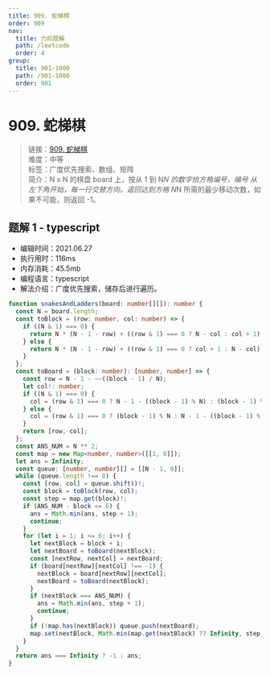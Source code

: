 ```yaml
---
title: 909. 蛇梯棋
order: 909
nav:
  title: 力扣题解
  path: /leetcode
  order: 4
group:
  title: 901-1000
  path: /901-1000
  order: 901
---
```


# 909. 蛇梯棋

> 链接：[909. 蛇梯棋](https://leetcode-cn.com/problems/snakes-and-ladders/)  
> 难度：中等  
> 标签：广度优先搜索、数组、矩阵  
> 简介：N x N 的棋盘 board 上，按从 1 到 N*N 的数字给方格编号，编号 从左下角开始，每一行交替方向。返回达到方格 N*N 所需的最少移动次数，如果不可能，则返回 -1。

## 题解 1 - typescript

- 编辑时间：2021.06.27
- 执行用时：116ms
- 内存消耗：45.5mb
- 编程语言：typescript
- 解法介绍：广度优先搜索，储存后进行遍历。

```typescript
function snakesAndLadders(board: number[][]): number {
  const N = board.length;
  const toBlock = (row: number, col: number) => {
    if ((N & 1) === 0) {
      return N * (N - 1 - row) + ((row & 1) === 0 ? N - col : col + 1);
    } else {
      return N * (N - 1 - row) + ((row & 1) === 0 ? col + 1 : N - col);
    }
  };
  const toBoard = (block: number): [number, number] => {
    const row = N - 1 - ~~((block - 1) / N);
    let col!: number;
    if ((N & 1) === 0) {
      col = (row & 1) === 0 ? N - 1 - ((block - 1) % N) : (block - 1) % N;
    } else {
      col = (row & 1) === 0 ? (block - 1) % N : N - 1 - ((block - 1) % N);
    }
    return [row, col];
  };
  const ANS_NUM = N ** 2;
  const map = new Map<number, number>([[1, 0]]);
  let ans = Infinity;
  const queue: [number, number][] = [[N - 1, 0]];
  while (queue.length !== 0) {
    const [row, col] = queue.shift()!;
    const block = toBlock(row, col);
    const step = map.get(block)!;
    if (ANS_NUM - block <= 6) {
      ans = Math.min(ans, step + 1);
      continue;
    }
    for (let i = 1; i <= 6; i++) {
      let nextBlock = block + i;
      let nextBoard = toBoard(nextBlock);
      const [nextRow, nextCol] = nextBoard;
      if (board[nextRow][nextCol] !== -1) {
        nextBlock = board[nextRow][nextCol];
        nextBoard = toBoard(nextBlock);
      }
      if (nextBlock === ANS_NUM) {
        ans = Math.min(ans, step + 1);
        continue;
      }
      if (!map.has(nextBlock)) queue.push(nextBoard);
      map.set(nextBlock, Math.min(map.get(nextBlock) ?? Infinity, step + 1));
    }
  }
  return ans === Infinity ? -1 : ans;
}
```
